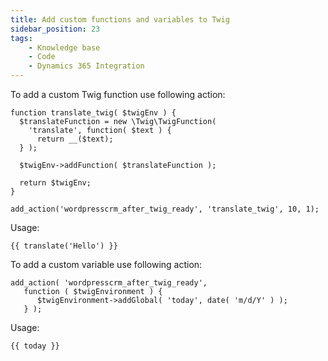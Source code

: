 ```yaml
---
title: Add custom functions and variables to Twig
sidebar_position: 23
tags:
    - Knowledge base
    - Code
    - Dynamics 365 Integration
---
```


To add a custom Twig function use following action:

```
function translate_twig( $twigEnv ) {
  $translateFunction = new \Twig\TwigFunction(
    'translate', function( $text ) {
      return __($text);
  } );
 
  $twigEnv->addFunction( $translateFunction );
 
  return $twigEnv;
}
 
add_action('wordpresscrm_after_twig_ready', 'translate_twig', 10, 1);
```

Usage:

```
{{ translate('Hello') }}
```

To add a custom variable use following action:

```
add_action( 'wordpresscrm_after_twig_ready', 
   function ( $twigEnvironment ) {
      $twigEnvironment->addGlobal( 'today', date( 'm/d/Y' ) );
   } );
```

Usage:

```
{{ today }}
```